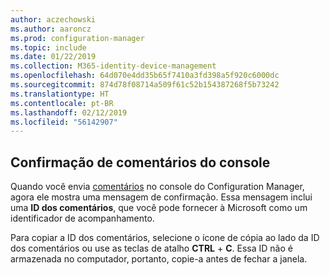 ```yaml
---
author: aczechowski
ms.author: aaroncz
ms.prod: configuration-manager
ms.topic: include
ms.date: 01/22/2019
ms.collection: M365-identity-device-management
ms.openlocfilehash: 64d070e4dd35b65f7410a3fd398a5f920c6000dc
ms.sourcegitcommit: 874d78f08714a509f61c52b154387268f5b73242
ms.translationtype: HT
ms.contentlocale: pt-BR
ms.lasthandoff: 02/12/2019
ms.locfileid: "56142907"
---
```

## <a name="bkmk_feedback"></a> Confirmação de comentários do console
<!--3556010-->

Quando você envia [comentários](/sccm/core/understand/find-help#product-feedback) no console do Configuration Manager, agora ele mostra uma mensagem de confirmação. Essa mensagem inclui uma **ID dos comentários**, que você pode fornecer à Microsoft como um identificador de acompanhamento. 

Para copiar a ID dos comentários, selecione o ícone de cópia ao lado da ID dos comentários ou use as teclas de atalho **CTRL** + **C**. Essa ID não é armazenada no computador, portanto, copie-a antes de fechar a janela. 

